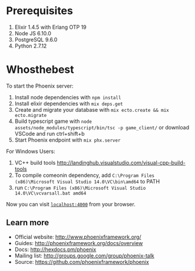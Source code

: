 # Prerequisites

  1. Elixir 1.4.5 with Erlang OTP 19
  2. Node JS 6.10.0
  3. PostgreSQL 9.6.0
  4. Python 2.7.12

# Whosthebest

To start the Phoenix server:

  1. Install node dependencies with `npm install`
  2. Install elixir dependencies with `mix deps.get`
  3. Create and migrate your database with `mix ecto.create && mix ecto.migrate`
  4. Build typescript game with `node assets/node_modules/typescript/bin/tsc -p game_client/` or download VSCode and run ctrl+shift+b
  5. Start Phoenix endpoint with `mix phx.server`

For Windows Users:

  1. VC++ build tools http://landinghub.visualstudio.com/visual-cpp-build-tools
  2. To compile comeonin dependency, add `C:\Program Files (x86)\Microsoft Visual Studio 14.0\VC\bin\amd64` to PATH
  3. run `C:\Program Files (x86)\Microsoft Visual Studio 14.0\VC\vcvarsall.bat amd64`

Now you can visit [`localhost:4000`](http://localhost:4000) from your browser.

## Learn more

  * Official website: http://www.phoenixframework.org/
  * Guides: http://phoenixframework.org/docs/overview
  * Docs: http://hexdocs.pm/phoenix
  * Mailing list: http://groups.google.com/group/phoenix-talk
  * Source: https://github.com/phoenixframework/phoenix
